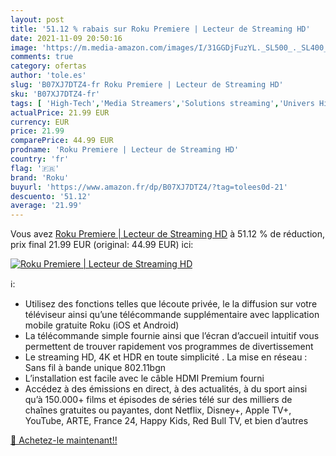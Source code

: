 ```yaml
---
layout: post
title: '51.12 % rabais sur Roku Premiere | Lecteur de Streaming HD'
date: 2021-11-09 20:50:16
image: 'https://m.media-amazon.com/images/I/31GGDjFuzYL._SL500_._SL400_.jpg'
comments: true
category: ofertas
author: 'tole.es'
slug: 'B07XJ7DTZ4-fr Roku Premiere | Lecteur de Streaming HD'
sku: 'B07XJ7DTZ4-fr'
tags: [ 'High-Tech','Media Streamers','Solutions streaming','Univers Hi-Fi','roku', ]
actualPrice: 21.99 EUR
currency: EUR
price: 21.99
comparePrice: 44.99 EUR
prodname: 'Roku Premiere | Lecteur de Streaming HD'
country: 'fr'
flag: '🇫🇷'
brand: 'Roku'
buyurl: 'https://www.amazon.fr/dp/B07XJ7DTZ4/?tag=tolees0d-21'
descuento: '51.12'
average: '21.99'
---
```


Vous avez [Roku Premiere | Lecteur de Streaming HD](https://www.amazon.fr/dp/B07XJ7DTZ4/?tag=tolees0d-21)  à  51.12 % de réduction, prix final  21.99 EUR (original: 44.99 EUR) ici:

[![Roku Premiere | Lecteur de Streaming HD](https://m.media-amazon.com/images/I/31GGDjFuzYL._SL500_._SL400_.jpg)](https://www.amazon.fr/dp/B07XJ7DTZ4/?tag=tolees0d-21)

ℹ️:

- Utilisez des fonctions telles que lécoute privée, le la diffusion sur votre téléviseur ainsi qu’une télécommande supplémentaire avec lapplication mobile gratuite Roku (iOS et Android)
- La télécommande simple fournie ainsi que l’écran d’accueil intuitif vous permettent de trouver rapidement vos programmes de divertissement
- Le streaming HD, 4K et HDR en toute simplicité . La mise en réseau : Sans fil à bande unique 802.11bgn
- L’installation est facile avec le câble HDMI Premium fourni
- Accédez à des émissions en direct, à des actualités, à du sport ainsi qu’à 150.000+ films et épisodes de séries télé sur des milliers de chaînes gratuites ou payantes, dont Netflix, Disney+, Apple TV+, YouTube, ARTE, France 24, Happy Kids, Red Bull TV, et bien d’autres

[🛒 Achetez-le maintenant!!](https://www.amazon.fr/dp/B07XJ7DTZ4/?tag=tolees0d-21)
